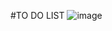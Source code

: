 #TO DO LIST 
![image](https://user-images.githubusercontent.com/80911833/176989346-a6fa9900-6f76-4aa5-be1e-c28ec5563b54.png)


